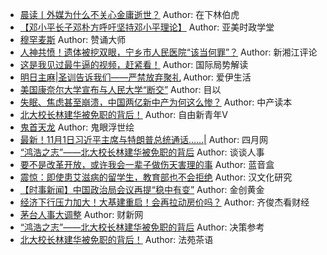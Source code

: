 - [晨读丨外媒为什么不关心金庸逝世？](http://wechatscope.jmsc.hku.hk:8000/html?fn=gh_6d24556f820d_2018-11-01_2247493403_3Zn0OiVM7P.y.tar.gz)
Author: 在下林伯虎
- [【邓小平长子邓朴方呼吁坚持邓小平理论】](http://wechatscope.jmsc.hku.hk:8000/html?fn=gh_303bb302419a_2018-11-01_2247486383_clm2zSur3e.y.tar.gz)
Author: 亚美时政学堂
- [穆罕麦斯](http://wechatscope.jmsc.hku.hk:8000/html?fn=gh_17a64e55c68a_2018-11-01_2247487653_kCugZKOHRi.y.tar.gz)
Author: 赞诵大师
- [人神共愤！遗体被挖双眼，宁乡市人民医院“该当何罪”？](http://wechatscope.jmsc.hku.hk:8000/html?fn=gh_3b6e882de9d2_2018-11-01_2247489847_1pTrl2VnOG.y.tar.gz)
Author: 新湘江评论
- [这是我见过最牛逼的视频，赶紧看！](http://wechatscope.jmsc.hku.hk:8000/html?fn=gh_e7ec33b5ef38_2018-11-01_2247483835_d0JjF6Kt5I.y.tar.gz)
Author: 国际局势解读
- [明日主麻|圣训告诉我们——严禁放弃聚礼](http://wechatscope.jmsc.hku.hk:8000/html?fn=gh_d72fc39552ed_2018-11-01_2656373795_4vY7ICANdo.y.tar.gz)
Author: 爱伊生活
- [美国康奈尔大学宣布与人民大学“断交”](http://wechatscope.jmsc.hku.hk:8000/html?fn=gh_494d9f318f0b_2018-11-01_2247485115_8Wr6MomY92.y.tar.gz)
Author: 目以
- [失眠、焦虑甚至崩溃，中国两亿新中产为何这么惨？](http://wechatscope.jmsc.hku.hk:8000/html?fn=gh_cea50858e658_2018-11-01_2247488825_qjgCt042Hc.y.tar.gz)
Author: 中产读本
- [北大校长林建华被免职的背后！](http://wechatscope.jmsc.hku.hk:8000/html?fn=gh_74e34350ad6b_2018-11-01_2247489848_OnmdgyIpPt.y.tar.gz)
Author: 自由新青年V
- [鬼首天龙](http://wechatscope.jmsc.hku.hk:8000/html?fn=gh_f7d054b5769f_2018-11-01_2247484650_Z85pXc0HT6.y.tar.gz)
Author: 鬼眼浮世绘
- [最新！11月1日习近平主席与特朗普总统通话……|](http://wechatscope.jmsc.hku.hk:8000/html?fn=gh_456a492c2af5_2018-11-01_2651086813_A91cpG8KXT.y.tar.gz)
Author: 四月网
- [“鸿浩之志”——北大校长林建华被免职的背后](http://wechatscope.jmsc.hku.hk:8000/html?fn=gh_7f4804db02be_2018-11-01_2247484298_1ptndIqf3F.y.tar.gz)
Author: 谈谈人事
- [要不是改革开放，或许我会一辈子做伤天害理的事](http://wechatscope.jmsc.hku.hk:8000/html?fn=gh_553af696b0cc_2018-11-01_2247484612_0rBkbaUQsW.y.tar.gz)
Author: 蓝音盒
- [震惊：即使患艾滋病的留学生，教育部也不会拒绝](http://wechatscope.jmsc.hku.hk:8000/html?fn=gh_601e7ad0073c_2018-11-01_2247485239_Lyg4drOTV1.y.tar.gz)
Author: 汉文化研究
- [【时事新闻】中国政治局会议再提“稳中有变”](http://wechatscope.jmsc.hku.hk:8000/html?fn=gh_7732ac64cdc8_2018-11-01_2652111476_0dnIjrG7DW.y.tar.gz)
Author: 金创黄金
- [经济下行压力加大！大基建重启！会再拉动房价吗？](http://wechatscope.jmsc.hku.hk:8000/html?fn=gh_7c1e674cacab_2018-11-01_2650953647_2U4CdXZzRw.y.tar.gz)
Author: 齐俊杰看财经
- [茅台人事大调整](http://wechatscope.jmsc.hku.hk:8000/html?fn=caixinwang_2018-11-01_2650125623_KwAtPb2WuO.y.tar.gz)
Author: 财新网
- [“鸿浩之志”——北大校长林建华被免职的背后](http://wechatscope.jmsc.hku.hk:8000/html?fn=gh_863aeb41bd65_2018-11-01_2651656507_sEL6uqx5Pt.y.tar.gz)
Author: 决策参考
- [北大校长林建华被免职的背后！](http://wechatscope.jmsc.hku.hk:8000/html?fn=gh_bf54f24b2e87_2018-11-01_2247489834_KbreozuVF0.y.tar.gz)
Author: 法苑茶语
